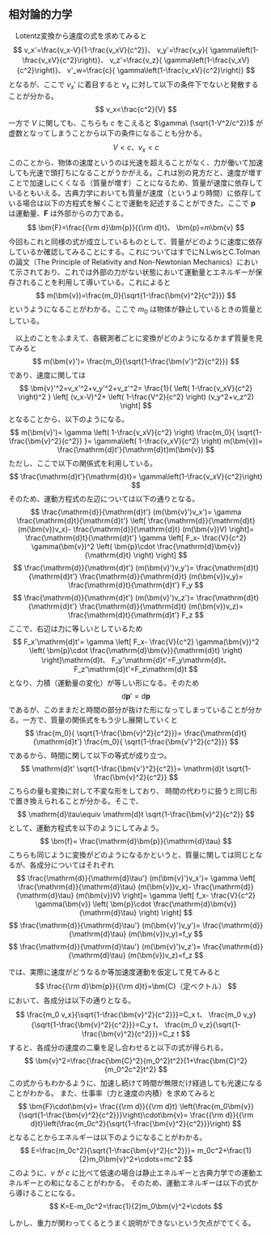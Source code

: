 
## 相対論的力学

　Lotentz変換から速度の式を求めてみると
$$
    v_x'=\frac{v_x-V}{1-\frac{v_xV}{c^2}}、
    v_y'=\frac{v_y}{
    \gamma\left(1-\frac{v_xV}{c^2}\right)}、
    v_z'=\frac{v_z}{
    \gamma\left(1-\frac{v_xV}{c^2}\right)}、
    v'_w=\frac{c}{
    \gamma\left(1-\frac{v_xV}{c^2}\right)}
$$
となるが、ここで $v_x'$ に着目すると $v_x$ に対して以下の条件下でないと発散することが分かる。
$$
    v_x<\frac{c^2}{V}
$$
一方で $V$ に関しても、こちらも $c$ をこえると $\gamma\ (\sqrt{1-V^2/c^2})$ が虚数となってしまうことから以下の条件になることも分かる。
$$
    V<c、v_x<c
$$
このことから、物体の速度というのは光速を超えることがなく、力が働いて加速しても光速で頭打ちになることがうかがえる。これは別の見方だと、速度が増すことで加速しにくくなる（質量が増す）ことになるため、質量が速度に依存しているともいえる。古典力学においても質量が速度（というより時間）に依存している場合は以下の方程式を解くことで運動を記述することができた。ここで $\bm{p}$ は運動量、$\bm{F}$ は外部からの力である。
$$
    \bm{F}=\frac{{\rm d}\bm{p}}{{\rm d}t}、
    \bm{p}=m\bm{v}
$$
今回もこれと同様の式が成立しているものとして、質量がどのように速度に依存しているか確認してみることにする。これについてはすでにN.LwisとC.Tolmanの論文（The Principle of Relativity and Non-Newtonian Mechanics）において示されており、これでは外部の力がない状態において運動量とエネルギーが保存されることを利用して導いている。これによると
$$
    m(\bm{v})=\frac{m_0}{\sqrt{1-\frac{\bm{v}^2}{c^2}}}
$$
というようになることがわかる。ここで $m_0$ は物体が静止しているときの質量としている。

　以上のことをふまえて、各観測者ごとに変換がどのようになるかまず質量を見てみると
$$
    m(\bm{v}')=
    \frac{m_0}{\sqrt{1-\frac{\bm{v'}^2}{c^2}}}
$$
であり、速度に関しては
$$
    \bm{v}'^2=v_x'^2+v_y'^2+v_z'^2=
    \frac{1}{
        \left(
            1-\frac{v_xV}{c^2}
        \right)^2
    }
    \left[
        (v_x-V)^2+
        \left(
            1-\frac{V^2}{c^2}
        \right)
        (v_y^2+v_z^2)
    \right]
$$
となることから、以下のようになる。
$$
    m(\bm{v}')=
    \gamma
    \left(
        1-\frac{v_xV}{c^2}
    \right)
    \frac{m_0}{
    \sqrt{1-\frac{\bm{v}^2}{c^2}}
    }=
    \gamma\left(
        1-\frac{v_xV}{c^2}
    \right) m(\bm{v})=
    \frac{\mathrm{d}t'}{\mathrm{d}t}m(\bm{v})
$$
ただし、ここで以下の関係式を利用している。
$$
    \frac{\mathrm{d}t'}{\mathrm{d}t}=
    \gamma\left(1-\frac{v_xV}{c^2}\right)
$$
そのため、運動方程式の左辺については以下の通りとなる。
$$
    \frac{\mathrm{d}}{\mathrm{d}t'}
    (m(\bm{v}')v_x')=
    \gamma
    \frac{\mathrm{d}t}{\mathrm{d}t'}
    \left[
        \frac{\mathrm{d}}{\mathrm{d}t}
        (m(\bm{v})v_x)-
        \frac{\mathrm{d}}{\mathrm{d}t}
        (m(\bm{v})V)
    \right]=
    \frac{\mathrm{d}t}{\mathrm{d}t'}
    \gamma
    \left[
        F_x-
        \frac{V}{c^2}
        \gamma(\bm{v})^2
        \left(
        \bm{p}\cdot
        \frac{\mathrm{d}\bm{v}}{\mathrm{d}t}
        \right)
    \right]
$$
$$
    \frac{\mathrm{d}}{\mathrm{d}t'}
    (m(\bm{v}')v_y')=
    \frac{\mathrm{d}t}{\mathrm{d}t'}
    \frac{\mathrm{d}}{\mathrm{d}t}
    (m(\bm{v})v_y)=
    \frac{\mathrm{d}t}{\mathrm{d}t'}
    F_y
$$
$$
    \frac{\mathrm{d}}{\mathrm{d}t'}
    (m(\bm{v}')v_z')=
    \frac{\mathrm{d}t}{\mathrm{d}t'}
    \frac{\mathrm{d}}{\mathrm{d}t}
    (m(\bm{v})v_z)=
    \frac{\mathrm{d}t}{\mathrm{d}t'}
    F_z
$$
ここで、右辺は力に等しいとしているため
$$
    F_x'\mathrm{d}t'=
    \gamma
    \left[
        F_x-
        \frac{V}{c^2}
        \gamma(\bm{v})^2
        \left(
        \bm{p}\cdot
        \frac{\mathrm{d}\bm{v}}{\mathrm{d}t}
        \right)
    \right]\mathrm{d}t、
    F_y'\mathrm{d}t'=F_y\mathrm{d}t、
    F_z'\mathrm{d}t'=F_z\mathrm{d}t
$$
となり、力積（運動量の変化）が等しい形になる。そのため
$$
    \mathrm{d}\bm{p}'=\mathrm{d}\bm{p}
$$
であるが、このままだと時間の部分が抜けた形になってしまっていることが分かる。一方で、質量の関係式をもう少し展開していくと
$$
    \frac{m_0}{
    \sqrt{1-\frac{\bm{v}^2}{c^2}}}=
    \frac{\mathrm{d}t}{\mathrm{d}t'}
    \frac{m_0}{
    \sqrt{1-\frac{\bm{v'}^2}{c^2}}}
$$
であるから、時間に関して以下の等式が成り立つ。
$$
    \mathrm{d}t'
    \sqrt{1-\frac{\bm{v'}^2}{c^2}}=
    \mathrm{d}t
    \sqrt{1-\frac{\bm{v}^2}{c^2}}
$$
こちらの量も変換に対して不変な形をしており、
時間の代わりに扱うと同じ形で置き換えられることが分かる。そこで、
$$
    \mathrm{d}\tau\equiv
    \mathrm{d}t
    \sqrt{1-\frac{\bm{v}^2}{c^2}}
$$
として、運動方程式を以下のようにしてみよう。
$$
    \bm{f}=
    \frac{\mathrm{d}\bm{p}}{\mathrm{d}\tau}
$$
こちらも同じように変換がどのようになるかというと、質量に関しては同じとなるが、各成分についてはそれぞれ
$$
    \frac{\mathrm{d}}{\mathrm{d}\tau'}
    (m(\bm{v}')v_x')=
    \gamma
    \left[
        \frac{\mathrm{d}}{\mathrm{d}\tau}
        (m(\bm{v})v_x)-
        \frac{\mathrm{d}}{\mathrm{d}\tau}
        (m(\bm{v})V)
    \right]=
    \gamma
    \left[
        f_x-
        \frac{V}{c^2}
        \gamma(\bm{v})
        \left(
        \bm{p}\cdot
        \frac{\mathrm{d}\bm{v}}{\mathrm{d}\tau}
        \right)
    \right]
$$
$$
    \frac{\mathrm{d}}{\mathrm{d}\tau'}
    (m(\bm{v}')v_y')=
    \frac{\mathrm{d}}{\mathrm{d}\tau}
    (m(\bm{v})v_y)=f_y
$$
$$
    \frac{\mathrm{d}}{\mathrm{d}\tau'}
    (m(\bm{v}')v_z')=
    \frac{\mathrm{d}}{\mathrm{d}\tau}
    (m(\bm{v})v_z)=f_z
$$


<!-- 固有時を利用すると、以下のようになる。
$$
    \frac{\mathrm{d}}{\mathrm{d}\tau'}
    (m(\bm{v}')v_x')=
    \gamma
    \left[
        \frac{\mathrm{d}}{\mathrm{d}\tau}
        (m(\bm{v})v_x)-
        \frac{\mathrm{d}}{\mathrm{d}\tau}
        (m(\bm{v})V)
    \right]=
    \gamma
    \left[
        \gamma(\bm{v})F_x-
        \frac{\mathrm{d}}{\mathrm{d}\tau}
        (m(\bm{v})V)
    \right]
$$
$$
    \frac{\mathrm{d}}{\mathrm{d}\tau'}
    (m(\bm{v}')v_y')=
    \frac{\mathrm{d}}{\mathrm{d}\tau}
    (m(\bm{v})v_y)=
    \gamma(\bm{v})F_y
$$
$$
    \frac{\mathrm{d}}{\mathrm{d}\tau'}
    (m(\bm{v}')v_z')=
    \frac{\mathrm{d}}{\mathrm{d}\tau}
    (m(\bm{v})v_z)=
    \gamma(\bm{v})F_z
$$


 -->

では、実際に速度がどうなるか等加速度運動を仮定して見てみると
$$
    \frac{{\rm d}\bm{p}}{{\rm d}t}=\bm{C}（定ベクトル）
$$
において、各成分は以下の通りとなる。
$$
    \frac{m_0 v_x}{\sqrt{1-\frac{\bm{v}^2}{c^2}}}=C_x t、
    \frac{m_0 v_y}{\sqrt{1-\frac{\bm{v}^2}{c^2}}}=C_y t、
    \frac{m_0 v_z}{\sqrt{1-\frac{\bm{v}^2}{c^2}}}=C_z t
$$
すると、各成分の速度の二乗を足し合わせると以下の式が得られる。
$$
    \bm{v}^2=\frac{\frac{\bm{C}^2}{m_0^2}t^2}{1+\frac{\bm{C}^2}{m_0^2c^2}t^2}
$$
この式からもわかるように、加速し続けて時間が無限だけ経過しても光速になることがわかる。
また、仕事率（力と速度の内積）を求めてみると
$$
    \bm{F}\cdot\bm{v}=
    \frac{{\rm d}}{{\rm d}t}
    \left(\frac{m_0\bm{v}}{\sqrt{1-\frac{\bm{v}^2}{c^2}}}\right)\cdot\bm{v}=
    \frac{{\rm d}}{{\rm d}t}\left(\frac{m_0c^2}{\sqrt{1-\frac{\bm{v}^2}{c^2}}}\right)
$$
となることからエネルギーは以下のようになることがわかる。
$$
    E=\frac{m_0c^2}{\sqrt{1-\frac{\bm{v}^2}{c^2}}}=
    m_0c^2+\frac{1}{2}m_0\bm{v}^2+\cdots=mc^2
$$
このように、$v$ が $c$ に比べて低速の場合は静止エネルギーと古典力学での運動エネルギーとの和になることがわかる。
そのため、運動エネルギーは以下の式から導けることになる。
$$
    K=E-m_0c^2=\frac{1}{2}m_0\bm{v}^2+\cdots
$$

しかし、重力が関わってくるとうまく説明ができないという欠点がでてくる。
